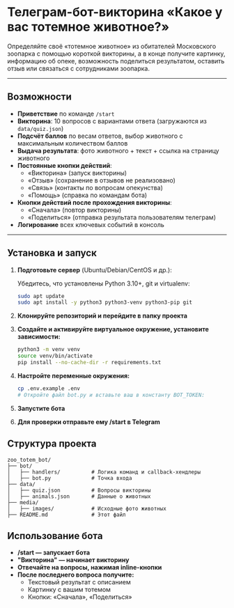 # Телеграм-бот-викторина «Какое у вас тотемное животное?»
Определяйте своё «тотемное животное» из обитателей Московского зоопарка с помощью короткой викторины, а в конце получите картинку, информацию об опеке, возможность поделиться результатом, оставить отзыв или связаться с сотрудниками зоопарка.

---

## Возможности

- **Приветствие** по команде `/start`  
- **Викторина**: 10 вопросов с вариантами ответа (загружаются из `data/quiz.json`)  
- **Подсчёт баллов** по весам ответов, выбор животного с максимальным количеством баллов  
- **Выдача результата**: фото животного + текст + ссылка на страницу животного
- **Постоянные кнопки действий**:
  - «Викторина» (запуск викторины)
  - «Отзыв» (сохранение в отзывов не реализовано)  
  - «Связь» (контакты по вопросам опекунства)
  - «Помощь» (справка по командам бота)
- **Кнопки действий после прохождения викторины**:
  - «Сначала» (повтор викторины)
  - «Поделиться» (отправка результата пользователям телеграм)
- **Логирование** всех ключевых событий в консоль  

---

## Установка и запуск

1. **Подготовьте сервер** (Ubuntu/Debian/CentOS и др.):  

    Убедитесь, что установлены Python 3.10+, git и virtualenv:

    ```bash
    sudo apt update
    sudo apt install -y python3 python3-venv python3-pip git
    ```

2. **Клонируйте репозиторий и перейдите в папку проекта**

3. **Создайте и активируйте виртуальное окружение, установите зависимости:**

    ```bash
    python3 -m venv venv
    source venv/bin/activate
    pip install --no-cache-dir -r requirements.txt
    ```

4. **Настройте переменные окружения:**

    ```bash
    cp .env.example .env
    # Откройте файл bot.py и вставьте ваш в константу BOT_TOKEN:
    ```

5. **Запустите бота**

    
6. **Для проверки отправьте ему /start в Telegram**

## Структура проекта

    zoo_totem_bot/
    ├── bot/
    │   ├── handlers/          # Логика команд и callback-хендлеры
    │   ├── bot.py             # Точка входа
    ├── data/
    │   ├── quiz.json          # Вопросы викторины
    │   ├── animals.json       # Данные о животных
    ├── media/
    │   ├── images/            # Исходные фото животных
    ├── README.md              # Этот файл

## Использование бота

- **/start — запускает бота**
- **"Викторина" — начинает викторину**
- **Отвечайте на вопросы, нажимая inline-кнопки**
- **После последнего вопроса получите:**
    - Текстовый результат с описанием
    - Картинку с вашим тотемом
    - Кнопки: «Сначала», «Поделиться»
